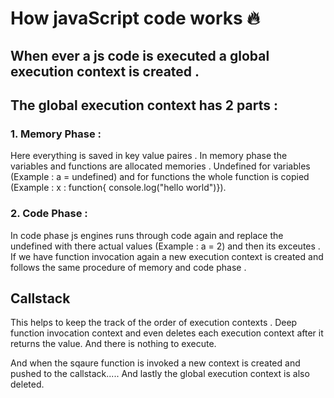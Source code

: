 # How javaScript code works 🔥 
## When ever a js code is executed a global execution context is created .
## The global execution context has 2 parts :
   ### 1. Memory Phase : 
   Here everything is saved in key value paires .
   In memory phase the variables and functions are allocated memories . Undefined for variables (Example : a = undefined) and for functions the whole function is copied (Example : x : function{ console.log("hello world")}).

   ### 2. Code Phase : 
   In code phase js engines runs through code again and replace the undefined with there actual values (Example : a = 2) and then its exceutes . If we have function invocation again a new execution context is created and follows the same procedure of memory and code phase .

## Callstack 
This helps to keep the track of the order of  execution contexts . Deep function invocation context and even deletes each execution context after it returns the value. And there is nothing to execute.

And when the sqaure function is invoked a new context is created and pushed to the callstack..... 
And lastly the global execution context is also deleted. 

